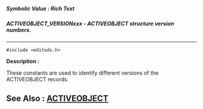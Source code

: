 ##### Symbolic Value : Rich Text
##### ACTIVEOBJECT_VERSIONxxx - ACTIVEOBJECT structure version numbers.
---
```
#include <editods.h>
```
**Description :**

These constants are used to identify different versions of the ACTIVEOBJECT 
records.

**See Also :**
[ACTIVEOBJECT](/domino-c-api-docs/reference/Data/ACTIVEOBJECT)
---
